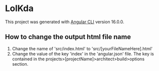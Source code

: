 # LolKda

This project was generated with [Angular CLI](https://github.com/angular/angular-cli) version 16.0.0.

## How to change the output html file name

1. Change the name of 'src/index.html' to 'src/[yourFileNameHere].html'
2. Change the value of the key 'index' in the 'angular.json' file. The key is contained in the projects>[projectName]>architect>build>options section.
